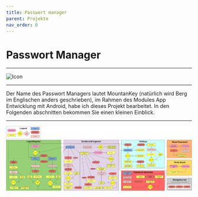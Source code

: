 ```yaml
---
title: Passwort manager
parent: Projekte
nav_order: 0
---
```


# Passwort Manager 

---

![Icon](/assets/images/Icon_MountanKeys.png)

---

Der Name des Passwort Managers lautet MountanKey (natürlich wird Berg im Englischen anders geschrieben), 
im Rahmen des Modules App Entwicklung mit Android, habe ich dieses Projekt bearbeitet.
In den Folgenden abschnitten bekommen Sie einen kleinen Einblick.


---

![Diagramm](/assets/images/PasswortManager%20Diagramm.jpg)